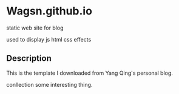 # Wagsn.github.io

static web site for blog

used to display js html css effects

## Description

This is the template I downloaded from Yang Qing's personal blog.

conllection some interesting thing.
